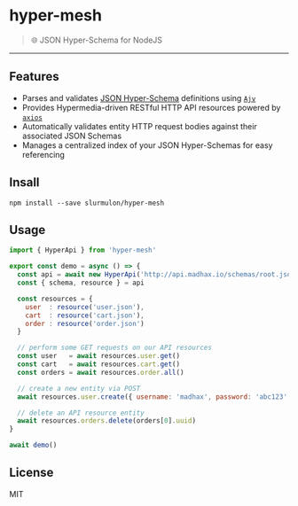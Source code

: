 # hyper-mesh
> :globe_with_meridians: JSON Hyper-Schema for NodeJS
---

## Features

- Parses and validates [JSON Hyper-Schema](https://tools.ietf.org/html/draft-wright-json-schema-hyperschema-00) definitions using [`Ajv`](https://www.npmjs.com/package/ajv)
- Provides Hypermedia-driven RESTful HTTP API resources powered by [`axios`](https://www.npmjs.com/package/axios)
- Automatically validates entity HTTP request bodies against their associated JSON Schemas
- Manages a centralized index of your JSON Hyper-Schemas for easy referencing

## Insall

`npm install --save slurmulon/hyper-mesh`

## Usage

```js
import { HyperApi } from 'hyper-mesh'

export const demo = async () => {
  const api = await new HyperApi('http://api.madhax.io/schemas/root.json').index()
  const { schema, resource } = api

  const resources = {
    user  : resource('user.json'),
    cart  : resource('cart.json'),
    order : resource('order.json')
  }

  // perform some GET requests on our API resources
  const user   = await resources.user.get()
  const cart   = await resources.cart.get()
  const orders = await resources.order.all()

  // create a new entity via POST
  await resources.user.create({ username: 'madhax', password: 'abc123' })

  // delete an API resource entity
  await resources.orders.delete(orders[0].uuid)
}

await demo()
```

## License

MIT
